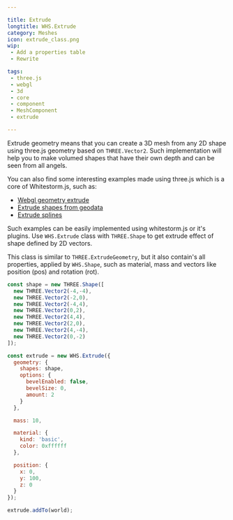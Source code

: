 ```yaml
---

title: Extrude
longtitle: WHS.Extrude
category: Meshes
icon: extrude_class.png
wip: 
 - Add a properties table
 - Rewrite

tags:
 - three.js
 - webgl
 - 3d
 - core
 - component
 - MeshComponent
 - extrude

---
```


Extrude geometry means that you can create a 3D mesh from any 2D shape using three.js geometry based on `THREE.Vector2`. Such implementation will help you to make volumed shapes that have their own depth and can be seen from all angels.

You can also find some interesting examples made using three.js which is a core of Whitestorm.js, such as:

 - [Webgl geometry extrude](http://threejs.org/examples/webgl_geometry_extrude_shapes.html)
 - [Extrude shapes from geodata](http://threejs.org/examples/webgl_geometry_extrude_shapes2.html)
 - [Extrude splines](http://threejs.org/examples/webgl_geometry_extrude_splines.html)

Such examples can be easily implemented using whitestorm.js or it's plugins. Use `WHS.Extrude` class with `THREE.Shape` to get extrude effect of shape defined by 2D vectors.

This class is similar to `THREE.ExtrudeGeometry`, but it also contain's all properties, applied by `WHS.Shape`, such as material, mass and vectors like position (pos) and rotation (rot).

```javascript
const shape = new THREE.Shape([
  new THREE.Vector2(-4,-4),
  new THREE.Vector2(-2,0),
  new THREE.Vector2(-4,4),
  new THREE.Vector2(0,2),
  new THREE.Vector2(4,4),
  new THREE.Vector2(2,0),
  new THREE.Vector2(4,-4),
  new THREE.Vector2(0,-2)
]);

const extrude = new WHS.Extrude({
  geometry: {
    shapes: shape,
    options: {
      bevelEnabled: false,
      bevelSize: 0,
      amount: 2
    }
  },

  mass: 10,

  material: {
    kind: 'basic',
    color: 0xffffff
  },

  position: {
    x: 0,
    y: 100,
    z: 0
  }
});

extrude.addTo(world);
```
